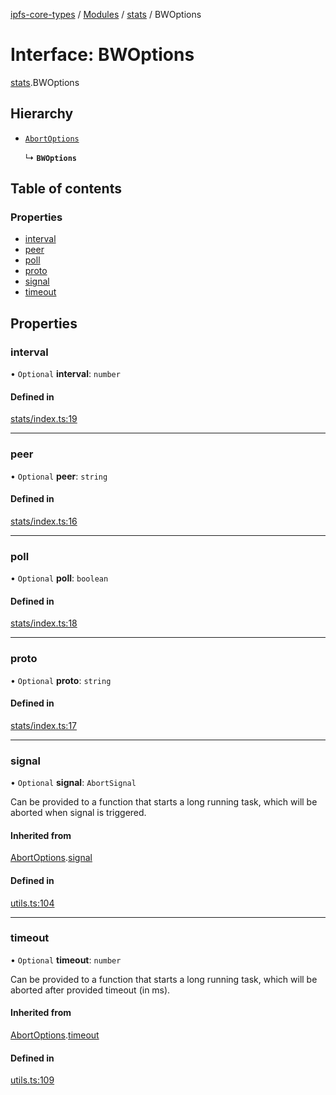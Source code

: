 [ipfs-core-types](../README.md) / [Modules](../modules.md) / [stats](../modules/stats.md) / BWOptions

# Interface: BWOptions

[stats](../modules/stats.md).BWOptions

## Hierarchy

- [`AbortOptions`](index.AbortOptions.md)

  ↳ **`BWOptions`**

## Table of contents

### Properties

- [interval](stats.BWOptions.md#interval)
- [peer](stats.BWOptions.md#peer)
- [poll](stats.BWOptions.md#poll)
- [proto](stats.BWOptions.md#proto)
- [signal](stats.BWOptions.md#signal)
- [timeout](stats.BWOptions.md#timeout)

## Properties

### interval

• `Optional` **interval**: `number`

#### Defined in

[stats/index.ts:19](https://github.com/ipfs/js-ipfs/blob/1655368d/packages/ipfs-core-types/src/stats/index.ts#L19)

___

### peer

• `Optional` **peer**: `string`

#### Defined in

[stats/index.ts:16](https://github.com/ipfs/js-ipfs/blob/1655368d/packages/ipfs-core-types/src/stats/index.ts#L16)

___

### poll

• `Optional` **poll**: `boolean`

#### Defined in

[stats/index.ts:18](https://github.com/ipfs/js-ipfs/blob/1655368d/packages/ipfs-core-types/src/stats/index.ts#L18)

___

### proto

• `Optional` **proto**: `string`

#### Defined in

[stats/index.ts:17](https://github.com/ipfs/js-ipfs/blob/1655368d/packages/ipfs-core-types/src/stats/index.ts#L17)

___

### signal

• `Optional` **signal**: `AbortSignal`

Can be provided to a function that starts a long running task, which will
be aborted when signal is triggered.

#### Inherited from

[AbortOptions](index.AbortOptions.md).[signal](index.AbortOptions.md#signal)

#### Defined in

[utils.ts:104](https://github.com/ipfs/js-ipfs/blob/1655368d/packages/ipfs-core-types/src/utils.ts#L104)

___

### timeout

• `Optional` **timeout**: `number`

Can be provided to a function that starts a long running task, which will
be aborted after provided timeout (in ms).

#### Inherited from

[AbortOptions](index.AbortOptions.md).[timeout](index.AbortOptions.md#timeout)

#### Defined in

[utils.ts:109](https://github.com/ipfs/js-ipfs/blob/1655368d/packages/ipfs-core-types/src/utils.ts#L109)
